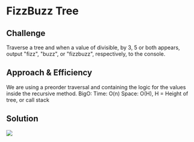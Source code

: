 # FizzBuzz Tree

## Challenge
Traverse a tree and when a value of divisible, by 3, 5 or both appears, output "fizz", "buzz", or "fizzbuzz", respectively, to the console.

## Approach & Efficiency
We are using a preorder traversal and containing the logic for the values inside the recursive method.
BigO: Time: O(n) Space: O(H), H = Height of tree, or call stack

## Solution
![](/assets/FizzBuzzTree.jpg)
